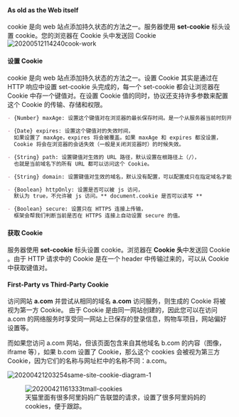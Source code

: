 <!-- <figure>
  <img src='https://webdev.imgix.net/samesite-cookies-explained/set-cookie-response-header.png
'/>
  <figcaption>Servers set cookies using the Set-Cookie header.</figcaption>
</figure>

<figure>
 <img src='https://webdev.imgix.net/samesite-cookies-explained/cookie-request-header.png'/>
  <figcaption>Your browser sends cookies back in the Cookie header.</figcaption>
</figure>

<figure>
 <img src='https://webdev.imgix.net/samesite-cookies-explained/cross-site-set-cookie-response-header.png'/>
  <figcaption>Cookies may come from a variety of different domains on one page.</figcaption>
</figure> -->

#### As old as the Web itself

cookie 是向 web 站点添加持久状态的方法之一。服务器使用 **set-cookie** 标头设置 cookie。您的浏览器在 Cookie 头中发送回 Cookie
<img src='https://loremxuetengfei.oss-cn-beijing.aliyuncs.com/20200512114240%20cook-work.jpg' alt='20200512114240cook-work'/>

#### 设置 Cookie

cookie 是向 web 站点添加持久状态的方法之一。设置 Cookie 其实是通过在 HTTP 响应中设置 set-cookie 头完成的，每一个 set-cookie 都会让浏览器在 Cookie 中存一个键值对。在设置 Cookie 值的同时，协议还支持许多参数来配置这个 Cookie 的传输、存储和权限。

```md
- {Number} maxAge: 设置这个键值对在浏览器的最长保存时间。是一个从服务器当前时刻开始的毫秒数。

- {Date} expires: 设置这个键值对的失效时间，
  如果设置了 maxAge，expires 将会被覆盖。如果 maxAge 和 expires 都没设置，
  Cookie 将会在浏览器的会话失效（一般是关闭浏览器时）的时候失效。

- {String} path: 设置键值对生效的 URL 路径，默认设置在根路径上（/），
  也就是当前域名下的所有 URL 都可以访问这个 Cookie。

- {String} domain: 设置键值对生效的域名，默认没有配置，可以配置成只在指定域名才能访问。

- {Boolean} httpOnly: 设置是否可以被 js 访问，
  默认为 true，不允许被 js 访问。** document.cookie 是否可以读写 **

- {Boolean} secure: 设置只在 HTTPS 连接上传输，
  框架会帮我们判断当前是否在 HTTPS 连接上自动设置 secure 的值。
```

#### 获取 Cookie

服务器使用 **set-cookie** 标头设置 cookie。浏览器在 **Cookie 头**中发送回 Cookie 。由于 HTTP 请求中的 Cookie 是在一个 header 中传输过来的，可以从 Cookie 中获取键值对。

#### First-Party vs Third-Party Cookie

访问网站 **a.com** 并尝试从相同的域名 **a.com** 访问服务，则生成的 Cookie 将被视为第一方 Cookie。 由于 Cookie 是由同一网站创建的，因此您可以在访问 a.com 的网络服务时享受同一网站上已保存的登录信息，购物车项目，网站偏好设置等。

而如果您访问 a.com 网站，但该页面包含来自其他域名 b.com 的内容（图像，iframe 等），如果 b.com 设置了 Cookie，那么这个 cookies 会被视为第三方 Cookie，因为它们的名称与网址栏中的名称不同：a.com。

<img src='https://loremxuetengfei.oss-cn-beijing.aliyuncs.com/20200421203254%20same-site-cookie-diagram-1.png' alt='20200421203254same-site-cookie-diagram-1'/>

<figure>
 <img src='https://loremxuetengfei.oss-cn-beijing.aliyuncs.com/20200421161333%20tmall-cookies.jpg' alt='20200421161333tmall-cookies'/>
  <figcaption>天猫里面有很多阿里妈妈广告联盟的请求，设置了很多阿里妈妈的 cookies，便于跟踪。</figcaption>
</figure>

<!--
https://blog.heroku.com/chrome-changes-samesite-cookie
https://searchengineland.com/the-state-of-tracking-and-data-privacy-in-2020-329259
https://web.dev/samesite-cookies-explained/
https://auth0.com/blog/browser-behavior-changes-what-developers-need-to-know/
https://juejin.im/post/5e97124df265da47b27d97ff#heading-1
http://madmartech.com/first-party-cookie-vs-third-party-cookie/

 -->
